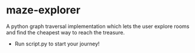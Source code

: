 # maze-explorer
A python graph traversal implementation which lets the user explore rooms and find the cheapest way to reach the treasure.
- Run script.py to start your journey!
